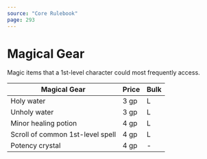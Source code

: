 ```yaml
---
source: "Core Rulebook"
page: 293
---
```

# Magical Gear
Magic items that a 1st-level character could most frequently access.

| Magical Gear                     | Price | Bulk |
| -------------------------------- | ----- | ---- |
| Holy water                       | 3 gp  | L    |
| Unholy water                     | 3 gp  | L    |
| Minor healing potion             | 4 gp  | L    |
| Scroll of common 1st-level spell | 4 gp  | L    |
| Potency crystal                  | 4 gp  | -    |